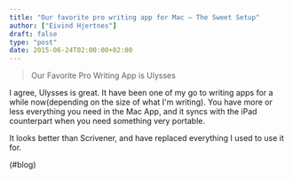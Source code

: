 ```yaml
---
title: "Our favorite pro writing app for Mac – The Sweet Setup"
author: ["Eivind Hjertnes"]
draft: false
type: "post"
date: 2015-06-24T02:00:00+02:00
---
```


> Our Favorite Pro Writing App is Ulysses

I agree, Ulysses is great. It have been one of my go to writing apps for
a while now(depending on the size of what I'm writing). You have more or
less everything you need in the Mac App, and it syncs with the iPad
counterpart when you need something very portable.

It looks better than Scrivener, and have replaced everything I used to
use it for.

(#blog)

